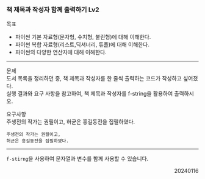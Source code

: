 ### 책 제목과 작성자 함께 출력하기 Lv2
목표  
- 파이썬 기본 자료형(문자형, 수치형, 불린형)에 대해 이해한다.
- 파이썬 복합 자료형(리스트,딕셔너리, 튜플)에 대해 이해한다.
- 파이썬의 다양한 연산자에 대해 이해한다.

---
문제  
도서 목록을 정리하던 중, 책 제목과 작성자를 한 줄씩 출력하는 코드가 작성하고 싶어졌다.  
실행 결과와 요구 사항을 참고하여, 책 제목과 작성자를 f-string을 활용하여 출력하시오.  

요구사항  
주생전의 작가는 권필이고, 허균은 홍길동전을 집필하였다.
```
주생전의 작가는 권필이고,
허균은 홍길동전을 집필하였다.
```
---
`f-stirng`을 사용하여 문자열과 변수를 함께 사용할 수 있습니다.
<div style="text-align: right">20240116</div>